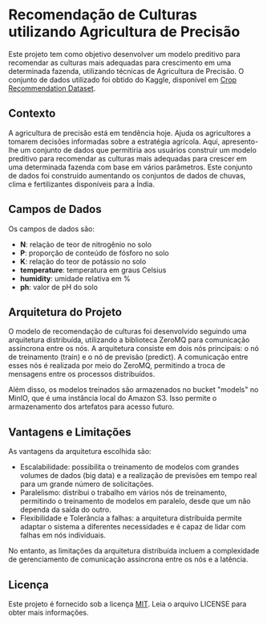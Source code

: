 # Recomendação de Culturas utilizando Agricultura de Precisão

Este projeto tem como objetivo desenvolver um modelo preditivo para recomendar as culturas mais adequadas para crescimento em uma determinada fazenda, utilizando técnicas de Agricultura de Precisão. O conjunto de dados utilizado foi obtido do Kaggle, disponível em [Crop Recommendation Dataset](https://www.kaggle.com/datasets/atharvaingle/crop-recommendation-dataset).

## Contexto

A agricultura de precisão está em tendência hoje. Ajuda os agricultores a tomarem decisões informadas sobre a estratégia agrícola. Aqui, apresento-lhe um conjunto de dados que permitiria aos usuários construir um modelo preditivo para recomendar as culturas mais adequadas para crescer em uma determinada fazenda com base em vários parâmetros. 
Este conjunto de dados foi construído aumentando os conjuntos de dados de chuvas, clima e fertilizantes disponíveis para a Índia.

## Campos de Dados

Os campos de dados são:

- **N**: relação de teor de nitrogênio no solo
- **P**: proporção de conteúdo de fósforo no solo
- **K**: relação do teor de potássio no solo
- **temperature**: temperatura em graus Celsius
- **humidity**: umidade relativa em %
- **ph**: valor de pH do solo

## Arquitetura do Projeto

O modelo de recomendação de culturas foi desenvolvido seguindo uma arquitetura distribuída, utilizando a biblioteca ZeroMQ para comunicação assíncrona entre os nós. A arquitetura consiste em dois nós principais: o nó de treinamento (train) e o nó de previsão (predict). A comunicação entre esses nós é realizada por meio do ZeroMQ, permitindo a troca de mensagens entre os processos distribuídos.

Além disso, os modelos treinados são armazenados no bucket "models" no MinIO, que é uma instância local do Amazon S3. Isso permite o armazenamento dos artefatos para acesso futuro.

## Vantagens e Limitações

As vantagens da arquitetura escolhida são:

- Escalabilidade: possibilita o treinamento de modelos com grandes volumes de dados (big data) e a realização de previsões em tempo real para um grande número de solicitações.
- Paralelismo: distribui o trabalho em vários nós de treinamento, permitindo o treinamento de modelos em paralelo, desde que um não dependa da saída do outro.
- Flexibilidade e Tolerância a falhas: a arquitetura distribuída permite adaptar o sistema a diferentes necessidades e é capaz de lidar com falhas em nós individuais.

No entanto, as limitações da arquitetura distribuída incluem a complexidade de gerenciamento de comunicação assíncrona entre os nós e a latência.

## Licença

Este projeto é fornecido sob a licença [MIT](LICENSE). Leia o arquivo LICENSE para obter mais informações.
